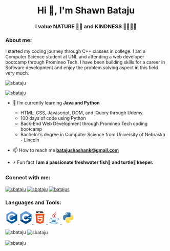 <h1 align="center">Hi 👋, I'm Shawn Bataju</h1>
<h3 align="center">I value NATURE 🌿🦦 and KINDNESS 🫱🏽‍🫲🏾</h3>
<h3>About me:</h3>
<p>I started my coding journey through C++ classes in college.
I am a Computer Science student at UNL and attending a web developer bootcamp through Promineo Tech. I have been building skills for a career in Software development and enjoy the problem solving aspect in this field very much.</p>

<p align="left"> <img src="https://komarev.com/ghpvc/?username=sbataju&label=Profile%20views&color=0e75b6&style=flat" alt="sbataju" /> </p>

<p align="left"> <a href="https://twitter.com/sbataju" target="blank"><img src="https://img.shields.io/twitter/follow/sbataju?logo=twitter&style=for-the-badge" alt="sbataju" /></a> </p>

- 🌱 I’m currently learning **Java and Python**

  * HTML, CSS, Javascript, DOM, and jQuery through Udemy. 
  * 100 days of code using Python
  * Back-End Web Development through Promineo Tech coding bootcamp
  * Bachelor’s degree in Computer Science from University of Nebraska - Lincoln

- 📫 How to reach me **batajushashank@gmail.com**

- ⚡ Fun fact **I am a passionate freshwater fish🐠 and turtle🐢 keeper.**

<h3 align="left">Connect with me:</h3>
<p align="left">
<a href="https://twitter.com/sbataju" target="blank"><img align="center" src="https://raw.githubusercontent.com/rahuldkjain/github-profile-readme-generator/master/src/images/icons/Social/twitter.svg" alt="sbataju" height="30" width="40" /></a>
<a href="https://linkedin.com/in/sbataju" target="blank"><img align="center" src="https://raw.githubusercontent.com/rahuldkjain/github-profile-readme-generator/master/src/images/icons/Social/linked-in-alt.svg" alt="sbataju" height="30" width="40" /></a>
<a href="https://instagram.com/batajus" target="blank"><img align="center" src="https://raw.githubusercontent.com/rahuldkjain/github-profile-readme-generator/master/src/images/icons/Social/instagram.svg" alt="batajus" height="30" width="40" /></a>
</p>

<h3 align="left">Languages and Tools:</h3>
<p align="left"> <a href="https://www.cprogramming.com/" target="_blank" rel="noreferrer"> <img src="https://raw.githubusercontent.com/devicons/devicon/master/icons/c/c-original.svg" alt="c" width="40" height="40"/> </a> <a href="https://www.w3schools.com/cpp/" target="_blank" rel="noreferrer"> <img src="https://raw.githubusercontent.com/devicons/devicon/master/icons/cplusplus/cplusplus-original.svg" alt="cplusplus" width="40" height="40"/> </a> <a href="https://www.w3.org/html/" target="_blank" rel="noreferrer"> <img src="https://raw.githubusercontent.com/devicons/devicon/master/icons/html5/html5-original-wordmark.svg" alt="html5" width="40" height="40"/> </a> <a href="https://www.java.com" target="_blank" rel="noreferrer"> <img src="https://raw.githubusercontent.com/devicons/devicon/master/icons/java/java-original.svg" alt="java" width="40" height="40"/> </a> <a href="https://www.python.org" target="_blank" rel="noreferrer"> <img src="https://raw.githubusercontent.com/devicons/devicon/master/icons/python/python-original.svg" alt="python" width="40" height="40"/> </a> </p>

<p><img align="left" src="https://github-readme-stats.vercel.app/api/top-langs?username=sbataju&show_icons=true&locale=en&layout=compact" alt="sbataju" /></p>

<p>&nbsp;<img align="center" src="https://github-readme-stats.vercel.app/api?username=sbataju&show_icons=true&locale=en" alt="sbataju" /></p>

<p><img align="center" src="https://github-readme-streak-stats.herokuapp.com/?user=sbataju&" alt="sbataju" /></p>
